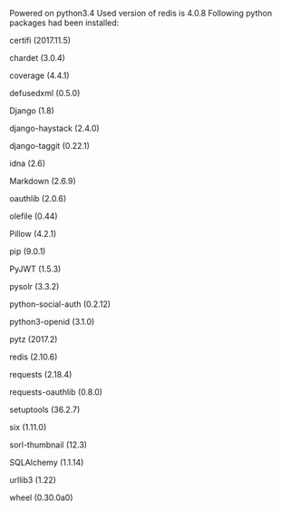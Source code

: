 Powered on python3.4
Used version of redis is 4.0.8
Following python packages had been installed:

certifi (2017.11.5)

chardet (3.0.4)

coverage (4.4.1)

defusedxml (0.5.0)

Django (1.8)

django-haystack (2.4.0)

django-taggit (0.22.1)

idna (2.6)

Markdown (2.6.9)

oauthlib (2.0.6)

olefile (0.44)

Pillow (4.2.1)

pip (9.0.1)

PyJWT (1.5.3)

pysolr (3.3.2)

python-social-auth (0.2.12)

python3-openid (3.1.0)

pytz (2017.2)

redis (2.10.6)

requests (2.18.4)

requests-oauthlib (0.8.0)

setuptools (36.2.7)

six (1.11.0)

sorl-thumbnail (12.3)


SQLAlchemy (1.1.14)

urllib3 (1.22)

wheel (0.30.0a0)
